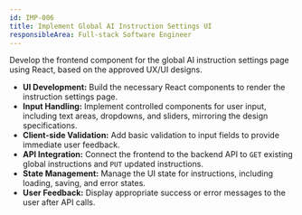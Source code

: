 ```yaml
---
id: IMP-006
title: Implement Global AI Instruction Settings UI
responsibleArea: Full-stack Software Engineer
---
```

Develop the frontend component for the global AI instruction settings page using React, based on the approved UX/UI designs.
*   **UI Development:** Build the necessary React components to render the instruction settings page.
*   **Input Handling:** Implement controlled components for user input, including text areas, dropdowns, and sliders, mirroring the design specifications.
*   **Client-side Validation:** Add basic validation to input fields to provide immediate user feedback.
*   **API Integration:** Connect the frontend to the backend API to `GET` existing global instructions and `PUT` updated instructions.
*   **State Management:** Manage the UI state for instructions, including loading, saving, and error states.
*   **User Feedback:** Display appropriate success or error messages to the user after API calls.